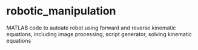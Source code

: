 # robotic_manipulation
MATLAB code to autoate robot using forward and reverse kinematic equations, including image processing, script generator, solving kinematic equations
